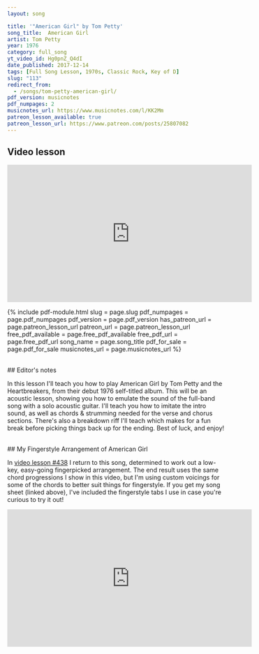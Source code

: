 ```yaml
---
layout: song

title: '"American Girl" by Tom Petty'
song_title:  American Girl
artist: Tom Petty
year: 1976
category: full_song
yt_video_id: Hg0pnZ_Q4dI
date_published: 2017-12-14
tags: [Full Song Lesson, 1970s, Classic Rock, Key of D]
slug: "113"
redirect_from:
  - /songs/tom-petty-american-girl/
pdf_version: musicnotes
pdf_numpages: 2
musicnotes_url: https://www.musicnotes.com/l/KK2Mm
patreon_lesson_available: true
patreon_lesson_url: https://www.patreon.com/posts/25807082
---
```


## Video lesson

<iframe width="560" height="315" src="https://www.youtube.com/embed/Hg0pnZ_Q4dI?showinfo=0" frameborder="0" allowfullscreen></iframe>

{% include pdf-module.html slug = page.slug pdf_numpages = page.pdf_numpages pdf_version = page.pdf_version has_patreon_url = page.patreon_lesson_url patreon_url = page.patreon_lesson_url free_pdf_available = page.free_pdf_available free_pdf_url = page.free_pdf_url song_name = page.song_title pdf_for_sale = page.pdf_for_sale musicnotes_url = page.musicnotes_url %}

<br />
## Editor's notes

In this lesson I'll teach you how to play American Girl by Tom Petty and the Heartbreakers, from their debut 1976 self-titled album. This will be an acoustic lesson, showing you how to emulate the sound of the full-band song with a solo acoustic guitar. I'll teach you how to imitate the intro sound, as well as chords & strumming needed for the verse and chorus sections. There's also a breakdown riff I'll teach which makes for a fun break before picking things back up for the ending. Best of luck, and enjoy!

<br />
## My Fingerstyle Arrangement of American Girl

<!-- https://youtu.be/59qkCl5xHyE -->

In [video lesson #438](/lessons/438/) I return to this song, determined to work out a low-key, easy-going fingerpicked arrangement. The end result uses the same chord progressions I show in this video, but I'm using custom voicings for some of the chords to better suit things for fingerstyle. If you get my song sheet (linked above), I've included the fingerstyle tabs I use in case you're curious to try it out!

<iframe width="560" height="315" src="https://www.youtube.com/embed/59qkCl5xHyE?showinfo=0" frameborder="0" allowfullscreen></iframe>
